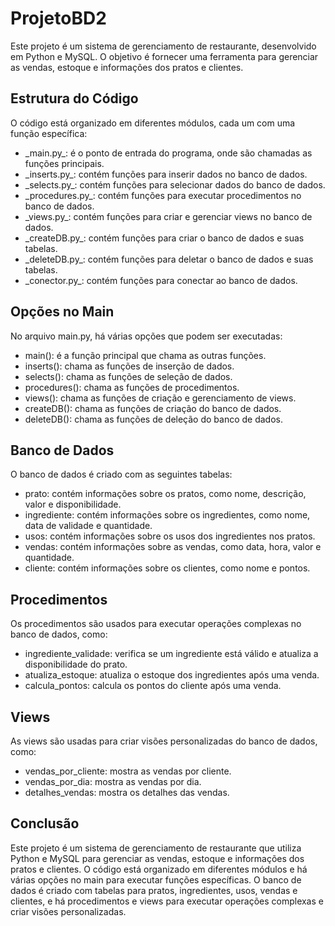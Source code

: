 # ProjetoBD2
Este projeto é um sistema de gerenciamento de restaurante, desenvolvido em Python e MySQL. O objetivo é fornecer uma ferramenta para gerenciar as vendas, estoque e informações dos pratos e clientes.

<h2>Estrutura do Código</h2>
O código está organizado em diferentes módulos, cada um com uma função específica:

<ul>
    <li>_main.py_: é o ponto de entrada do programa, onde são chamadas as funções principais.
</li>
    <li>_inserts.py_: contém funções para inserir dados no banco de dados.
</li>
    <li>_selects.py_: contém funções para selecionar dados do banco de dados.
</li>
    <li>_procedures.py_: contém funções para executar procedimentos no banco de dados.
</li>
    <li>_views.py_: contém funções para criar e gerenciar views no banco de dados.
</li>
    <li>_createDB.py_: contém funções para criar o banco de dados e suas tabelas.
</li>
    <li>_deleteDB.py_: contém funções para deletar o banco de dados e suas tabelas.
</li>
    <li>_conector.py_: contém funções para conectar ao banco de dados.
</li>
</ul>

<h2>Opções no Main</h2>
No arquivo main.py, há várias opções que podem ser executadas:
<ul>
    <li>main(): é a função principal que chama as outras funções.</li>
    <li>inserts(): chama as funções de inserção de dados.</li>
    <li>selects(): chama as funções de seleção de dados.</li>
    <li>procedures(): chama as funções de procedimentos.</li>
    <li>views(): chama as funções de criação e gerenciamento de views.</li>
    <li>createDB(): chama as funções de criação do banco de dados.</li>
    <li>deleteDB(): chama as funções de deleção do banco de dados.</li>
</ul>

<h2>Banco de Dados</h2>
O banco de dados é criado com as seguintes tabelas:

<ul>
    <li>prato: contém informações sobre os pratos, como nome, descrição, valor e disponibilidade.</li>
    <li>ingrediente: contém informações sobre os ingredientes, como nome, data de validade e quantidade.</li>
    <li>usos: contém informações sobre os usos dos ingredientes nos pratos.</li>
    <li>vendas: contém informações sobre as vendas, como data, hora, valor e quantidade.</li>
    <li>cliente: contém informações sobre os clientes, como nome e pontos.</li>
</ul>

<h2>Procedimentos</h2>
Os procedimentos são usados para executar operações complexas no banco de dados, como:

<ul>
    <li>ingrediente_validade: verifica se um ingrediente está válido e atualiza a disponibilidade do prato.</li>
    <li>atualiza_estoque: atualiza o estoque dos ingredientes após uma venda.</li>
    <li>calcula_pontos: calcula os pontos do cliente após uma venda.</li>
</ul>

<h2>Views</h2>
As views são usadas para criar visões personalizadas do banco de dados, como:
<ul>
    <li>vendas_por_cliente: mostra as vendas por cliente.</li>
    <li>vendas_por_dia: mostra as vendas por dia.</li>
    <li>detalhes_vendas: mostra os detalhes das vendas.</li>
</ul>

<h2>Conclusão</h2>
Este projeto é um sistema de gerenciamento de restaurante que utiliza Python e MySQL para gerenciar as vendas, estoque e informações dos pratos e clientes. O código está organizado em diferentes módulos e há várias opções no main para executar funções específicas. O banco de dados é criado com tabelas para pratos, ingredientes, usos, vendas e clientes, e há procedimentos e views para executar operações complexas e criar visões personalizadas.
